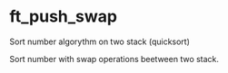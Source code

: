 # ft_push_swap
Sort number algorythm on two stack (quicksort) 

Sort number with swap operations beetween two stack.
